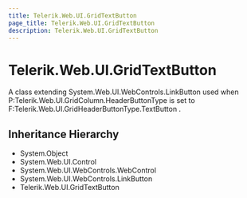 ```yaml
---
title: Telerik.Web.UI.GridTextButton
page_title: Telerik.Web.UI.GridTextButton
description: Telerik.Web.UI.GridTextButton
---
```


# Telerik.Web.UI.GridTextButton

A class extending System.Web.UI.WebControls.LinkButton used when P:Telerik.Web.UI.GridColumn.HeaderButtonType is set to F:Telerik.Web.UI.GridHeaderButtonType.TextButton .

## Inheritance Hierarchy

* System.Object
* System.Web.UI.Control
* System.Web.UI.WebControls.WebControl
* System.Web.UI.WebControls.LinkButton
* Telerik.Web.UI.GridTextButton

